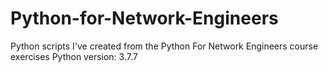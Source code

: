 # Python-for-Network-Engineers
Python scripts I've created from the Python For Network Engineers course exercises
Python version: 3.7.7
